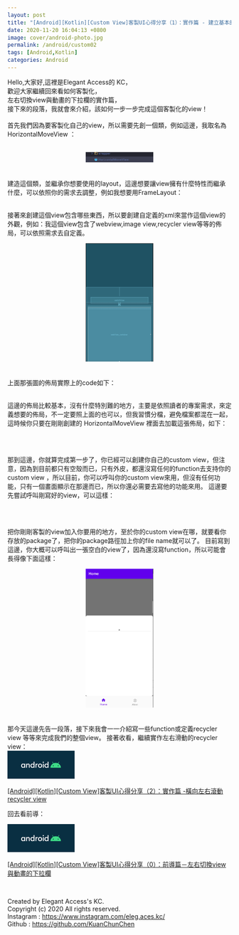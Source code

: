 ```yaml
---
layout: post
title: "[Android][Kotlin][Custom View]客製UI心得分享（1）：實作篇 - 建立基本的custom view"
date: 2020-11-20 16:04:13 +0800
image: cover/android-photo.jpg
permalink: /android/custom02
tags: [Android,Kotlin]
categories: Android
---
```


Hello,大家好,這裡是Elegant Access的 KC，<br>
歡迎大家繼續回來看如何客製化，<br>
左右切換view與動畫的下拉欄的實作篇，<br>
接下來的段落，我就會來介紹，該如何一步一步完成這個客製化的view！<br>
<br>
首先我們因為要客製化自己的view，所以需要先創一個類，例如這邊，我取名為 HorizontalMoveView ：
<br>
<br>

<div align="center">
  <img src="/images/kt-demo-custom/kt-demo-jpg05.png" alt="Cover" width="30%"/>
</div>

<br>
<br>
建造這個類，並繼承你想要使用的layout，這邊想要讓view擁有什麼特性而繼承什麼，可以依照你的需求去調整，例如我想要用FrameLayout：

<script src="https://gist.github.com/KuanChunChen/99170edc18f10eb9786ed1ef5061a511.js"></script>

<br>
<br>


接著來創建這個view包含哪些東西，所以要創建自定義的xml來當作這個view的外觀，例如：我這個view包含了webview,image view,recycler view等等的佈局，可以依照需求去自定義。


<div align="center">
  <img src="/images/kt-demo-custom/kt-demo-jpg06.png" alt="Cover" width="30%"/>
</div>



<br>
<br>
上面那張圖的佈局實際上的code如下：
<script src="https://gist.github.com/KuanChunChen/2441aae9b1134270fc7cb0968693a4d4.js"></script>

<br>
<br>

這邊的佈局比較基本，沒有什麼特別難的地方，主要是依照讀者的專案需求，來定義想要的佈局，不一定要照上面的也可以，但我習慣分檔，避免檔案都混在一起，這時候你只要在剛剛創建的 HorizontalMoveView 裡面去加載這張佈局，如下：

<script src="https://gist.github.com/KuanChunChen/30213ecc81d3372c620b05a488ac05e2.js"></script>

<br>
<br>


那到這邊，你就算完成第一步了，你已經可以創建你自己的custom view，但注意，因為到目前都只有空殼而已，只有外皮，都還沒寫任何的function去支持你的custom view ，所以目前，你可以呼叫你的custom view來用，但沒有任何功能，只有一個畫面顯示在那邊而已，所以你還必需要去寫他的功能來用。
這邊要先嘗試呼叫剛寫好的view，可以這樣：


<script src="https://gist.github.com/KuanChunChen/ae59cabf7891e07eebd875cc2df612f1.js"></script>


<br>
<br>


把你剛剛客製的view加入你要用的地方，至於你的custom view在哪，就要看你存放的package了，把你的package路徑加上你的file name就可以了。
目前寫到這邊，你大概可以呼叫出一張空白的view了，因為還沒寫function，所以可能會長得像下面這樣：

<div align="center">
  <img src="/images/kt-demo-custom/kt-demo-jpg07.png" alt="Cover" width="30%"/>
</div>

<br>
<br>
那今天這邊先告一段落，接下來我會一一介紹寫一些function或定義recycler view 等等來完成我們的整個view。
接著收看，繼續實作左右滑動的recycler view：

<div align="start">
  <a href="{{site.baseurl}}/2020/11/21/android-kotlin-custom-view-03/">
    <img src="/images/cover/android-photo.jpg" alt="Cover" width="30%" >
  </a>

  <a href="{{site.baseurl}}/2020/11/21/android-kotlin-custom-view-03/">[Android][Kotlin][Custom View]客製UI心得分享（2）：實作篇 -橫向左右滾動recycler view</a>
</div>

回去看前導：

<div align="start">
  <a href="{{site.baseurl}}/2020/11/14/android-kotlin-custom-view-01/">
    <img src="/images/cover/android-photo.jpg" alt="Cover" width="30%" >
  </a>

  <a href="{{site.baseurl}}/2020/11/20/android-kotlin-custom-view-01/">[Android][Kotlin][Custom View]客製UI心得分享（0）：前導篇－左右切換view與動畫的下拉欄</a>
</div>

<br>

Created by Elegant Access's KC.<br>
Copyright (c) 2020 All rights reserved.<br>
Instagram  : https://www.instagram.com/eleg.aces.kc/<br>
Github : https://github.com/KuanChunChen<br>
